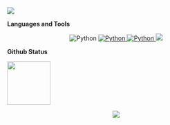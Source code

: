 
<img src="https://capsule-render.vercel.app/api?type=waving&color=gradient&height=200&section=header&animation=fadeIn&text=Surdarla&fontSize=50&" />


**Languages and Tools**
<p align='center'>
    <img alt="Python" src ="https://img.shields.io/badge/python-3776AB.svg?&style=for-the-badge&logo=python&logoColor=white"/>
  </a>
  <a href="https://pytorch.org/docs/stable/index.html">
    <img alt="Python" src ="https://img.shields.io/badge/pytorch-EE4C2C.svg?&style=for-the-badge&logo=pytorch&logoColor=white"/>
  </a>
  <a href="https://pytorch-lightning.readthedocs.io/en/latest/?_ga=2.125175938.920785858.1656556543-1137010303.1655971538">
    <img alt="Python" src ="https://img.shields.io/badge/pytorch_lightning-792EE5.svg?&style=for-the-badge&logo=pytorch-lightning&logoColor=white"/>
  </a>
  <a href="#demo">
    <img src="https://img.shields.io/badge/DEMO%20-%234FC08D.svg?&style=for-the-badge&&logoColor=white"/>
  </a>
</p>

 
**Github Status**
<!-- github stats -->
<!-- <p align=center>
  <img align="center" height=150 src="https://github-readme-stats.vercel.app/api?username=surdarla&include_all_commits=true&show_icons=true&theme=onedark&hide_border=true" alt="surdarla's github stats" />
  <img align="center" height=150 src="https://github-readme-stats.vercel.app/api/top-langs/?username=surdarla&layout=compact&theme=onedark&hide_border=true" /> -->
<!-- github tropies  -->
  <img align='center' height=100 src='https://github-profile-trophy.vercel.app/?username=surdarla&theme=onedark&margin-w=15&no-frame=true'>
</p>


<!-- github hits -->
<p align=center>
<img align='center' src='https://hits.seeyoufarm.com/api/count/incr/badge.svg?url=https%3A%2F%2Fgithub.com%2Fsurdarla&count_bg=%23A9A9A9&title_bg=%23787878&icon=github.svg&icon_color=%23000000&title=hits&edge_flat=false'>
</p>


